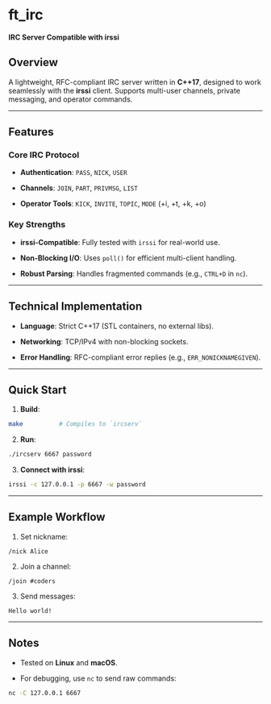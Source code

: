 
# ft_irc

**IRC Server Compatible with irssi**

## Overview

A lightweight, RFC-compliant IRC server written in  **C++17**, designed to work seamlessly with the  **irssi**  client. Supports multi-user channels, private messaging, and operator commands.

----------

## Features

###   **Core IRC Protocol**

-   **Authentication**:  `PASS`,  `NICK`,  `USER`
    
-   **Channels**:  `JOIN`,  `PART`,  `PRIVMSG`,  `LIST`
    
-   **Operator Tools**:  `KICK`,  `INVITE`,  `TOPIC`,  `MODE`  (+i, +t, +k, +o)
    

###   **Key Strengths**

-   **irssi-Compatible**: Fully tested with  `irssi`  for real-world use.
    
-   **Non-Blocking I/O**: Uses  `poll()`  for efficient multi-client handling.
    
-   **Robust Parsing**: Handles fragmented commands (e.g.,  `CTRL+D`  in  `nc`).
    

----------

##   **Technical Implementation**

-   **Language**: Strict C++17 (STL containers, no external libs).
    
-   **Networking**: TCP/IPv4 with non-blocking sockets.
    
-   **Error Handling**: RFC-compliant error replies (e.g.,  `ERR_NONICKNAMEGIVEN`).
    

----------

##   **Quick Start**

1.  **Build**:
    
```bash
make          # Compiles to `ircserv`
```
    
2.  **Run**:
    
```bash    
./ircserv 6667 password  
```   
3.  **Connect with irssi**:
    
```bash
irssi -c 127.0.0.1 -p 6667 -w password  
``` 

----------

##   **Example Workflow**

1.  Set nickname:
```    
/nick Alice  
```
2.  Join a channel:
```    
/join #coders  
```
3.  Send messages:
```
Hello world!  
```    

----------

##   **Notes**

-   Tested on  **Linux**  and  **macOS**.
    
-   For debugging, use  `nc`  to send raw commands:
    
```bash 
nc -C 127.0.0.1 6667
```
